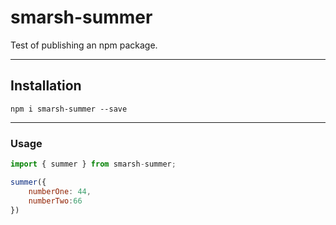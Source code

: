 # smarsh-summer
Test of publishing an npm package.

---

## Installation

`npm i smarsh-summer --save`

---

### Usage

```javascript
import { summer } from smarsh-summer;

summer({
    numberOne: 44,
    numberTwo:66
})
```
